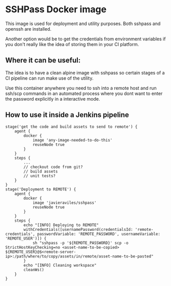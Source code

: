 SSHPass Docker image
====================
This image is used for deployment and utility purposes. Both sshpass and openssh are installed.

Another option would be to get the credentials from environment variables if you don't really like the idea of storing them in your CI platform.

## Where it can be useful:
The idea is to have a clean alpine image with sshpass so certain stages of a CI pipeline can run make use of the utility.

Use this container anywhere you need to ssh into a remote host and run ssh/scp commands in an automated process where you dont want to enter the password explicitly in a interactive mode.

## How to use it inside a Jenkins pipeline
```
stage('get the code and build assets to send to remote') {
    agent {
        docker {
            image 'any-image-needed-to-do-this'
            reuseNode true
        }
    }
    steps {
        ...
        // checkout code from git?
        // build assets
        // unit tests?
    }
}
stage('Deployment to REMOTE') {
    agent {
        docker {
            image 'javieraviles/sshpass'
            reuseNode true
        }
    }
    steps {
        echo "[INFO] Deploying to REMOTE"
        withCredentials([usernamePassword(credentialsId: 'remote-credentials', passwordVariable: 'REMOTE_PASSWORD', usernameVariable: 'REMOTE_USER')]) {
            sh "sshpass -p '${REMOTE_PASSWORD}' scp -o StrictHostKeyChecking=no <asset-name-to-be-copied> ${REMOTE_USER}@$<remote-server-ip>:/path/where/to/copy/assets/in/remote/asset-name-to-be-pasted"
        }
        echo "[INFO] Cleaning workspace"
        cleanWs()
    }
}
```